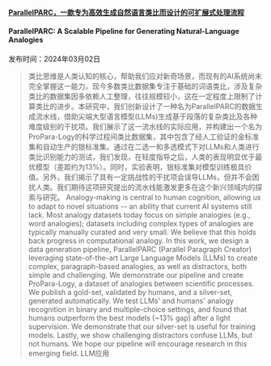 #### [ParallelPARC，一款专为高效生成自然语言类比而设计的可扩展式处理流程](https://arxiv.org/abs/2403.01139)
#### ParallelPARC: A Scalable Pipeline for Generating Natural-Language Analogies
发布时间：2024年03月02日
> 类比思维是人类认知的核心，帮助我们应对新奇场景，而现有的AI系统尚未完全掌握这一能力。现今多数类比数据集专注于基础的词语类比，涉及复杂类比的数据集因多依赖人工整理，往往规模较小，这在一定程度上限制了计算类比的进步。本研究中，我们创新设计了一种名为ParallelPARC的数据生成流水线，借助尖端大型语言模型(LLMs)生成基于段落的复杂类比及各种难度级别的干扰项。我们展示了这一流水线的实际应用，并构建出一个名为ProPara-Logy的科学过程间类比数据集，其中包含了经人工验证的金标准集和自动生产的银标准集。通过在二选一和多选模式下对LLMs和人类进行类比识别能力的测试，我们发现，在轻度指导之后，人类的表现明显优于最优模型（差距约为13%）。同时，实验表明，银标准集对模型训练极具价值。另外，我们揭示了具有一定挑战性的干扰项会误导LLMs，但并不会困扰人类。我们期待这项研究提出的流水线能激发更多在这个新兴领域内的探索与研究。
> Analogy-making is central to human cognition, allowing us to adapt to novel situations -- an ability that current AI systems still lack. Most analogy datasets today focus on simple analogies (e.g., word analogies); datasets including complex types of analogies are typically manually curated and very small. We believe that this holds back progress in computational analogy. In this work, we design a data generation pipeline, ParallelPARC (Parallel Paragraph Creator) leveraging state-of-the-art Large Language Models (LLMs) to create complex, paragraph-based analogies, as well as distractors, both simple and challenging. We demonstrate our pipeline and create ProPara-Logy, a dataset of analogies between scientific processes. We publish a gold-set, validated by humans, and a silver-set, generated automatically. We test LLMs' and humans' analogy recognition in binary and multiple-choice settings, and found that humans outperform the best models (~13% gap) after a light supervision. We demonstrate that our silver-set is useful for training models. Lastly, we show challenging distractors confuse LLMs, but not humans. We hope our pipeline will encourage research in this emerging field.
LLM应用
